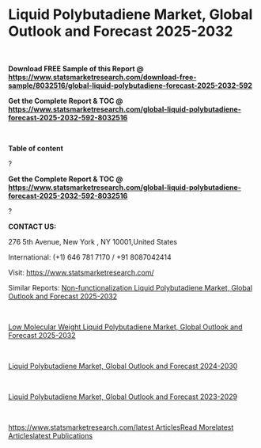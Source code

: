 <h1>Liquid Polybutadiene Market, Global Outlook and Forecast 2025-2032</h1><br/><p><strong>Download FREE Sample of this Report @ <a href="https://www.statsmarketresearch.com/download-free-sample/8032516/global-liquid-polybutadiene-forecast-2025-2032-592">https://www.statsmarketresearch.com/download-free-sample/8032516/global-liquid-polybutadiene-forecast-2025-2032-592</a></strong></p>
 
 
 
 <div><b>Get the Complete Report & TOC @ <a href="https://www.statsmarketresearch.com/global-liquid-polybutadiene-forecast-2025-2032-592-8032516">https://www.statsmarketresearch.com/global-liquid-polybutadiene-forecast-2025-2032-592-8032516</a></b></div>
 
 
 
 <p><br />
 
 <b>Table of content</b></p>
 
 
 
 <p>? </p>
 
 
 
 <div><b>Get the Complete Report & TOC @ <a href="https://www.statsmarketresearch.com/global-liquid-polybutadiene-forecast-2025-2032-592-8032516">https://www.statsmarketresearch.com/global-liquid-polybutadiene-forecast-2025-2032-592-8032516</a></b></div>
 
 
 
 <p>? </p>
 
 
 
 <p><b>CONTACT US:</b><br />
 
 276 5th Avenue, New York , NY 10001,United States<br />
 
 International: (+1) 646 781 7170 / +91 8087042414<br />
 
 Visit: <a href="https://www.statsmarketresearch.com/">https://www.statsmarketresearch.com/</a><br />
 
 Similar Reports: <a href="https://www.statsmarketresearch.com/global-liquid-polybutadiene-forecast-2025-2032-592-8032516">Non-functionalization Liquid Polybutadiene Market, Global Outlook and Forecast 2025-2032</a><br />
 
 <br />
 
 <a href="https://www.statsmarketresearch.com/global-liquid-polybutadiene-forecast-2025-2032-592-8032516">Low Molecular Weight Liquid Polybutadiene Market, Global Outlook and Forecast 2025-2032</a><br />
 
 <br />
 
 <a href="https://www.statsmarketresearch.com/global-liquid-polybutadiene-forecast-2025-2032-592-8032516">Liquid Polybutadiene Market, Global Outlook and Forecast 2024-2030</a><br />
 
 <br />
 
 <a href="https://www.statsmarketresearch.com/global-liquid-polybutadiene-forecast-2025-2032-592-8032516">Liquid Polybutadiene Market, Global Outlook and Forecast 2023-2029</a><br />
 
 <br />
 
 <a href="https://gyeongbokgung.com">https://www.statsmarketresearch.com/</a><a href="https://hallyeomaritime.com">latest Articles</a><a href="https://jingwansa.com">Read More</a><a href="https://nguoiviet.jp/">latest Articles</a><a href="https://www.intelmarketresearch.com/">latest Publications</a></p>